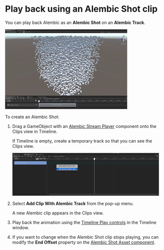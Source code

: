 # Play back using an Alembic Shot clip

You can play back Alembic as an **Alembic Shot** on an **Alembic Track**. 

![Alembic Shot Clip](images/abc_shot_clip.gif)

To create an Alembic Shot: 

1. Drag a GameObject with an [Alembic Stream Player](ref_StreamPlayer.html) component onto the Clips view in Timeline. 

   If Timeline is empty, create a temporary track so that you can see the Clips view.

   ![Alembic Clip Editor](images/abc_clip_editor.png)

2. Select **Add Clip With Alembic Track** from the pop-up menu.

   A new Alembic clip appears in the Clips view.

3. Play back the animation using the [Timeline Play controls](https://docs.unity3d.com/Manual/TimelinePlaybackControls.html) in the Timeline window. 

4. If you want to change when the Alembic Shot clip stops playing, you can modify the __End Offset__ property on the [Alembic Shot Asset component](ref_Shot.html).

